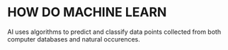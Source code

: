 # HOW DO MACHINE LEARN

AI uses algorithms to predict and classify data points collected from both  computer databases and natural occurences.
